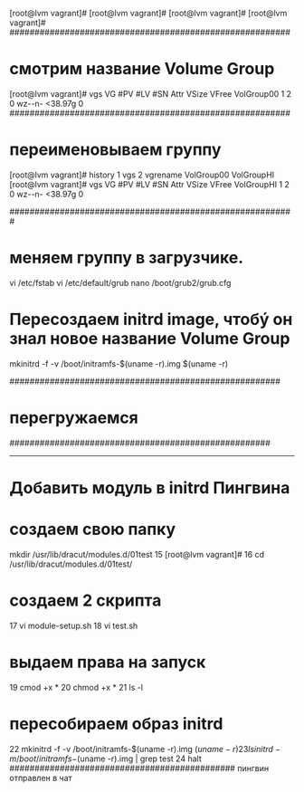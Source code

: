 [root@lvm vagrant]#
[root@lvm vagrant]#
[root@lvm vagrant]#
[root@lvm vagrant]#
######################################################## 
# смотрим название Volume Group
[root@lvm vagrant]# vgs
  VG         #PV #LV #SN Attr   VSize   VFree
  VolGroup00   1   2   0 wz--n- <38.97g    0
########################################################
# переименовываем группу 
[root@lvm vagrant]# history
    1  vgs
    2  vgrename VolGroup00 VolGroupHI
[root@lvm vagrant]# vgs
  VG         #PV #LV #SN Attr   VSize   VFree
  VolGroupHI   1   2   0 wz--n- <38.97g    0

#########################################################
# меняем группу в загрузчике.
vi /etc/fstab
vi  /etc/default/grub
nano /boot/grub2/grub.cfg
# Пересоздаем initrd image, чтобý он знал новое название Volume Group
mkinitrd -f -v /boot/initramfs-$(uname -r).img $(uname -r)  
   
######################################################   
#   перегружаемся
####################################################
***********************************************************
# Добавить модуль в initrd Пингвина
# создаем свою папку 
mkdir /usr/lib/dracut/modules.d/01test
   15  [root@lvm vagrant]#
   16  cd /usr/lib/dracut/modules.d/01test/
 # создаем 2 скрипта
   17  vi module-setup.sh
   18  vi test.sh
 # выдаем права на запуск
   19  cmod +x *
   20  chmod +x *
   21  ls -l
 # пересобираем образ initrd  
   22   mkinitrd -f -v /boot/initramfs-$(uname -r).img $(uname -r)
   23  lsinitrd -m /boot/initramfs-$(uname -r).img | grep test
   24  halt
   #############################################
   пингвин отправлен в чат
   


